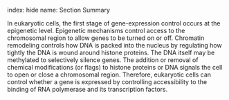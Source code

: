 index: hide
name: Section Summary

In eukaryotic cells, the first stage of gene-expression control occurs at the epigenetic level. Epigenetic mechanisms control access to the chromosomal region to allow genes to be turned on or off. Chromatin remodeling controls how DNA is packed into the nucleus by regulating how tightly the DNA is wound around histone proteins. The DNA itself may be methylated to selectively silence genes. The addition or removal of chemical modifications (or flags) to histone proteins or DNA signals the cell to open or close a chromosomal region. Therefore, eukaryotic cells can control whether a gene is expressed by controlling accessibility to the binding of RNA polymerase and its transcription factors.
